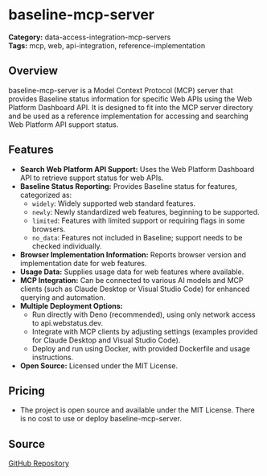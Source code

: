 # baseline-mcp-server

**Category:** data-access-integration-mcp-servers  
**Tags:** mcp, web, api-integration, reference-implementation

## Overview
baseline-mcp-server is a Model Context Protocol (MCP) server that provides Baseline status information for specific Web APIs using the Web Platform Dashboard API. It is designed to fit into the MCP server directory and be used as a reference implementation for accessing and searching Web Platform API support status.

## Features
- **Search Web Platform API Support:** Uses the Web Platform Dashboard API to retrieve support status for web APIs.
- **Baseline Status Reporting:** Provides Baseline status for features, categorized as:
  - `widely`: Widely supported web standard features.
  - `newly`: Newly standardized web features, beginning to be supported.
  - `limited`: Features with limited support or requiring flags in some browsers.
  - `no_data`: Features not included in Baseline; support needs to be checked individually.
- **Browser Implementation Information:** Reports browser version and implementation date for web features.
- **Usage Data:** Supplies usage data for web features where available.
- **MCP Integration:** Can be connected to various AI models and MCP clients (such as Claude Desktop or Visual Studio Code) for enhanced querying and automation.
- **Multiple Deployment Options:**
  - Run directly with Deno (recommended), using only network access to api.webstatus.dev.
  - Integrate with MCP clients by adjusting settings (examples provided for Claude Desktop and Visual Studio Code).
  - Deploy and run using Docker, with provided Dockerfile and usage instructions.
- **Open Source:** Licensed under the MIT License.

## Pricing
- The project is open source and available under the MIT License. There is no cost to use or deploy baseline-mcp-server.

## Source
[GitHub Repository](https://github.com/yamanoku/baseline-mcp-server)
